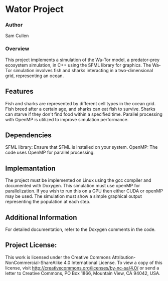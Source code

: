 # Wator Project

### Author
Sam Cullen
### Overview
This project implements a simulation of the Wa-Tor model, a predator-prey ecosystem simulation, in C++ using the SFML library for graphics. The Wa-Tor simulation involves fish and sharks interacting in a two-dimensional grid, representing an ocean.

## Features
Fish and sharks are represented by different cell types in the ocean grid.
Fish breed after a certain age, and sharks can eat fish to survive.
Sharks can starve if they don't find food within a specified time.
Parallel processing with OpenMP is utilized to improve simulation performance.

## Dependencies
SFML library: Ensure that SFML is installed on your system.
OpenMP: The code uses OpenMP for parallel processing.

## Implemantation
The project must be implemented on Linux using the gcc compiler and documented with Doxygen. This simulation must use openMP for parallelization. If
you wish to run this on a GPU then either CUDA or openMP may be used. The
simulation must show a simple graphical output representing the population at
each step.

## Additional Information
For detailed documentation, refer to the Doxygen comments in the code.

## Project License:
This work is licensed under the Creative Commons Attribution-NonCommercial-ShareAlike 4.0 International License. To view a copy of this license, visit http://creativecommons.org/licenses/by-nc-sa/4.0/ or send a letter to Creative Commons, PO Box 1866, Mountain View, CA 94042, USA.
